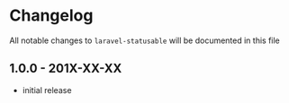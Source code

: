 # Changelog

All notable changes to `laravel-statusable` will be documented in this file

## 1.0.0 - 201X-XX-XX

- initial release
